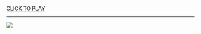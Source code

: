 
<a href="https://premium76.site?title=formula_1_racing_game_unblocked&ref=13M">CLICK TO PLAY</a></h3>
<hr>

<a href="https://premium76.site?title=formula_1_racing_game_unblocked&ref=13M"><img src="https://clearcache.store/games.png"></a>


